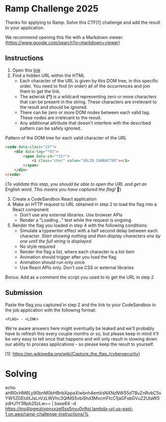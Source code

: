 # Ramp Challenge 2025

Thanks for applying to Ramp. Solve this CTF[1] challenge and add the result to your application.

We recommend opening this file with a Markdown viewer. (https://www.google.com/search?q=markdown+viewer)

## Instructions

1. Open this [link](https://tns4lpgmziiypnxxzel5ss5nyu0nftol.lambda-url.us-east-1.on.aws/challenge)
2. Find a hidden URL within the HTML
    - Each character of the URL is given by this DOM tree, in this specific order. You need to find (in order) all of the occurrences and join them to get the link.
    - The asterisk **(\*)** is a wildcard representing zero or more characters that can be present in the string. These characters are irrelevant to the result and should be ignored.
    - There can be zero or more DOM nodes between each valid tag. These nodes are irrelevant to the result.
    - Any additional attribute that doesn't interfere with the described pattern can be safely ignored.

Pattern of the DOM tree for each valid character of the URL

```html
<code data-class="23*">
    <div data-tag="*93">
        <span data-id="*21*">
            <i class="char" value="VALID_CHARACTER"></i>
        </span>
    </div>
</code>
```

(_To validate this step, you should be able to open the URL and get an English word. This means you have captured the flag!_ 🥳)

3. Create a CodeSandbox React application
4. Make an HTTP request to URL obtained in step 2 to load the flag into a React component
    - Don't use any external libraries. Use browser APIs
    - Render a "Loading..." text while the request is ongoing
5. Render the flag you loaded in step 4 with the following conditions:
    - Simulate a typewriter effect with a half second delay between each character. _Start showing nothing and then display characters one by one until the full string is displayed._
    - No style required
    - Render the flag a list, where each character is a list item
    - Animation should trigger after you load the flag
    - Animation should run only once
    - Use React APIs only. Don't use CSS or external libraries

Bonus: Add as a comment the script you used to to get the URL in step 2

## Submission

Paste the flag you captured in step 2 and the link to your CodeSandbox in the job application with the following format:

`<FLAG> - <LINK>`

We're aware answers here might eventually be leaked and we'll probably have to refresh this every couple months or so, but please keep in mind it'll be very easy to tell once that happens and will only result in slowing down our ability to process applications - so please keep the result to yourself.

\[1\]: https://en.wikipedia.org/wiki/Capture_the_flag_(cybersecurity)

# Solving

echo aHR0cHM6Ly90bnM0bHBnbXppaXlwbnh4emVsNXNzNW55dTBuZnRvbC5sYW1iZGEtdXJsLnVzLWVhc3QtMS5vbi5hd3MvcmFtcC1jaGFsbGVuZ2UtaW5zdHJ1Y3Rpb25zLw== | base64 -d
https://tns4lpgmziiypnxxzel5ss5nyu0nftol.lambda-url.us-east-1.on.aws/ramp-challenge-instructions/%
